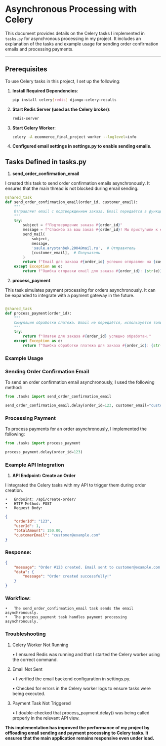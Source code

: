 # Asynchronous Processing with Celery

This document provides details on the Celery tasks I implemented in `tasks.py` for asynchronous processing in my project. It includes an explanation of the tasks and example usage for sending order confirmation emails and processing payments.

---

## Prerequisites

To use Celery tasks in this project, I set up the following:

1. **Install Required Dependencies**:
   ```bash
   pip install celery[redis] django-celery-results
   ```
2. **Start Redis Server (used as the Celery broker)**:
   ```bash
   redis-server
   ```
3. **Start Celery Worker**:
   ```bash
   celery -A ecommerce_final_project worker --loglevel=info
   ```
   
4. **Configured email settings in settings.py to enable sending emails.**

## Tasks Defined in tasks.py

1. **send_order_confirmation_email**

I created this task to send order confirmation emails asynchronously. It ensures that the main thread is not blocked during email sending.
```python
@shared_task
def send_order_confirmation_email(order_id, customer_email):
    """
    Отправляет email с подтверждением заказа. Email передаётся в функцию напрямую.
    """
    try:
        subject = f"Подтверждение заказа #{order_id}"
        message = f"Спасибо за ваш заказ #{order_id}! Мы приступили к его обработке."
        send_mail(
            subject,
            message,
            'saule.arystanbek.2004@mail.ru',  # Отправитель
            [customer_email],  # Получатель
        )
        return f"Email для заказа #{order_id} успешно отправлен на {customer_email}."
    except Exception as e:
        return f"Ошибка отправки email для заказа #{order_id}: {str(e)}"
```

2. **process_payment**

This task simulates payment processing for orders asynchronously. It can be expanded to integrate with a payment gateway in the future.

```python

@shared_task
def process_payment(order_id):
    """
    Симуляция обработки платежа. Email не передаётся, используется только order_id.
    """
    try:
        return f"Платеж для заказа #{order_id} успешно обработан."
    except Exception as e:
        return f"Ошибка обработки платежа для заказа #{order_id}: {str(e)}"
```

### Example Usage

### Sending Order Confirmation Email

To send an order confirmation email asynchronously, I used the following method:

```python
from .tasks import send_order_confirmation_email

send_order_confirmation_email.delay(order_id=123, customer_email="customer@example.com")
```

### Processing Payment

To process payments for an order asynchronously, I implemented the following:

```python 
from .tasks import process_payment

process_payment.delay(order_id=123)
```

### Example API Integration

1. **API Endpoint: Create an Order**

I integrated the Celery tasks with my API to trigger them during order creation.

	•	Endpoint: /api/create-order/
	•	HTTP Method: POST
	•	Request Body:

```json
{
    "orderId": "123",
    "userId": 1,
    "totalAmount": 150.00,
    "customerEmail": "customer@example.com"
}
```

### Response:
```json
{
    "message": "Order #123 created. Email sent to customer@example.com.",
    "data": {
        "message": "Order created successfully!"
    }
}
```
### Workflow:

	•	The send_order_confirmation_email task sends the email asynchronously.
	•	The process_payment task handles payment processing asynchronously.

### Troubleshooting

1. Celery Worker Not Running

	•	I ensured Redis was running and that I started the Celery worker using the correct command.

2. Email Not Sent

	•	I verified the email backend configuration in settings.py.

	•	Checked for errors in the Celery worker logs to ensure tasks were being executed.

3. Payment Task Not Triggered

	•	I double-checked that process_payment.delay() was being called properly in the relevant API view.

**This implementation has improved the performance of my project by offloading email sending and payment processing to Celery tasks. It ensures that the main application remains responsive even under load.**